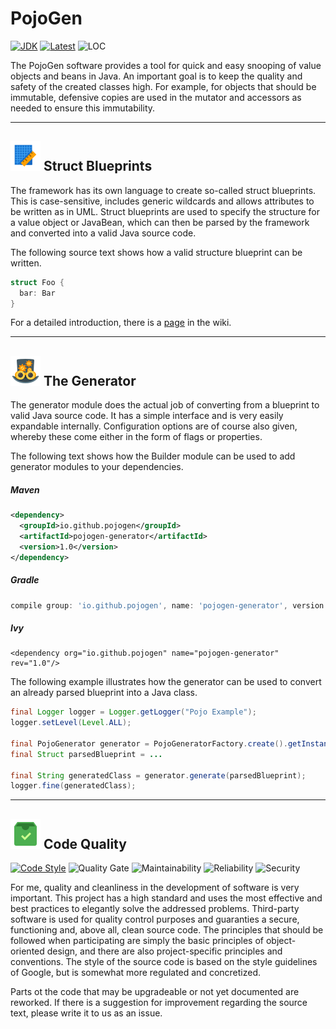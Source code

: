 # PojoGen 
[![JDK](https://img.shields.io/badge/java-SE8-blue.svg)](http://www.oracle.com/technetwork/java/javase/downloads/jdk8-downloads-2133151.html)
[![Latest](https://img.shields.io/badge/latest-v1.0-blue.svg)](https://github.com/merlinosayimwen/pojogen)
![LOC](https://sonarcloud.io/api/project_badges/measure?project=io.github.pojogen%3Apojogen-parent&metric=ncloc)

The PojoGen software provides a tool for quick and easy snooping of value objects and beans in Java.
An important goal is to keep the quality and safety of the created classes high. 
For example, for objects that should be immutable, defensive copies are used in the mutator and 
accessors as needed to ensure this immutability. 

***

## ![Blueprint](resources/icon_blueprint.png) Struct Blueprints

The framework has its own language to create so-called struct blueprints. This is case-sensitive,
includes generic wildcards and allows attributes to be written as in UML.
Struct blueprints are used to specify the structure for a value object or JavaBean, which can then be parsed by
the framework and converted into a valid Java source code.

The following source text shows how a valid structure blueprint can be written.
 
```cpp
struct Foo {
  bar: Bar
}
```
For a detailed introduction, there is a [page]() in the wiki.

---

## ![Generator](resources/icon_generator.png) The Generator 
The generator module does the actual job of converting from a blueprint to valid Java source code.
It has a simple interface and is very easily expandable internally. Configuration options are of 
course also given, whereby these come either in the form of flags or properties.

The following text shows how the Builder module can be used to add generator modules to your dependencies.

##### Maven
```xml
<dependency>
  <groupId>io.github.pojogen</groupId>
  <artifactId>pojogen-generator</artifactId>
  <version>1.0</version>
</dependency>
```
##### Gradle
```groovy
compile group: 'io.github.pojogen', name: 'pojogen-generator', version: '1.0'
```
##### Ivy
```ivy
<dependency org="io.github.pojogen" name="pojogen-generator" rev="1.0"/>
```

The following example illustrates how the generator can be used to convert an already 
parsed blueprint into a Java class.

```java
final Logger logger = Logger.getLogger("Pojo Example");
logger.setLevel(Level.ALL);

final PojoGenerator generator = PojoGeneratorFactory.create().getInstance();
final Struct parsedBlueprint = ...

final String generatedClass = generator.generate(parsedBlueprint);
logger.fine(generatedClass);
```

---

 ## ![Quality](resources/icon_quality.png) Code Quality

[![Code Style](https://img.shields.io/badge/codestyle-google-blue.svg)](https://google.github.io/styleguide/javaguide.html)
![Quality Gate](https://sonarcloud.io/api/project_badges/measure?project=io.github.pojogen%3Apojogen-parent&metric=alert_status)
![Maintainability](https://sonarcloud.io/api/project_badges/measure?project=io.github.pojogen%3Apojogen-parent&metric=sqale_rating)
![Reliability](https://sonarcloud.io/api/project_badges/measure?project=io.github.pojogen%3Apojogen-parent&metric=reliability_rating)
![Security](https://sonarcloud.io/api/project_badges/measure?project=io.github.pojogen%3Apojogen-parent&metric=security_rating)  

For me, quality and cleanliness in the development of software is very important. This project has a
high standard and uses the most effective and best practices to elegantly solve the addressed problems. 
Third-party software is used for quality control purposes and guaranties a secure, functioning and, 
above all, clean source code. The principles that should be followed when participating are simply
the basic principles of object-oriented design, and there are also project-specific principles and conventions.
The style of the source code is based on the style guidelines of Google, but is somewhat more regulated and concretized.

Parts ot the code that may be upgradeable or not yet documented are reworked.
If there is a suggestion for improvement regarding the source text, please write it to us as an issue.
